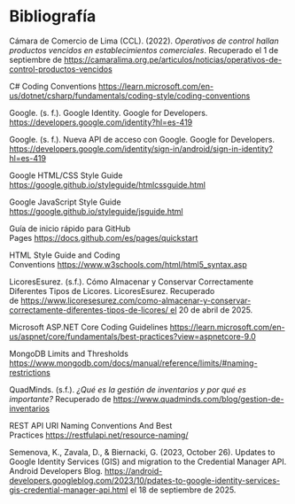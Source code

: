 # Bibliografía # 

Cámara de Comercio de Lima (CCL). (2022). _Operativos de control hallan productos vencidos en establecimientos comerciales_. Recuperado el 1 de septiembre de https://camaralima.org.pe/articulos/noticias/operativos-de-control-productos-vencidos

C# Coding Conventions https://learn.microsoft.com/en-us/dotnet/csharp/fundamentals/coding-style/coding-conventions

Google. (s. f.). Google Identity. Google for Developers. https://developers.google.com/identity?hl=es-419

Google. (s. f.). Nueva API de acceso con Google. Google for Developers. https://developers.google.com/identity/sign-in/android/sign-in-identity?hl=es-419

Google HTML/CSS Style Guide https://google.github.io/styleguide/htmlcssguide.html

Google JavaScript Style Guide https://google.github.io/styleguide/jsguide.html

Guía de inicio rápido para GitHub Pages https://docs.github.com/es/pages/quickstart

HTML Style Guide and Coding Conventions https://www.w3schools.com/html/html5_syntax.asp

LicoresEsurez. (s.f.). Cómo Almacenar y Conservar Correctamente Diferentes Tipos de Licores. LicoresEsurez. Recuperado de https://www.licoresesurez.com/como-almacenar-y-conservar-correctamente-diferentes-tipos-de-licores/ el 20 de abril de 2025.

Microsoft ASP.NET Core Coding Guidelines https://learn.microsoft.com/en-us/aspnet/core/fundamentals/best-practices?view=aspnetcore-9.0

MongoDB Limits and Thresholds https://www.mongodb.com/docs/manual/reference/limits/#naming-restrictions

QuadMinds. (s.f.). _¿Qué es la gestión de inventarios y por qué es importante?_ Recuperado de https://www.quadminds.com/blog/gestion-de-inventarios

REST API URI Naming Conventions And Best Practices https://restfulapi.net/resource-naming/

Semenova, K., Zavala, D., & Biernacki, G. (2023, October 26). Updates to Google Identity Services (GIS) and migration to the Credential Manager API. Android Developers Blog. https://android-developers.googleblog.com/2023/10/pdates-to-google-identity-services-gis-credential-manager-api.html el 18 de septiembre de 2025.

